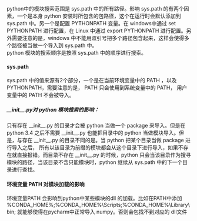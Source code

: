 python中的模块搜索范围是 sys.path 中的所有路径。影响 sys.path 的有两个因素，一个是本身 python 安装时所包含的包路径，这个在运行时会默认添加到 sys.path 中。另一个是配置 PYTHONPATH 变量。在 windows中通过 set PYTHONPATH 进行配置，在 Linux 中通过 export PYTHONPATH 进行配置。另外需要注意的是，windows 中不能用双引号把多个路径包含起来，这样会使得多个路径被当做一个导入到 sys.path 中。<br>
python 模块的搜索顺序是按照 sys.path 中的顺序进行搜索。

#### sys.path

sys.path 中的值来源有2个部分，一个是在当前环境变量中的 PATH ，以及 PYTHONPATH，需要注意的是， PATH 只会使用到系统变量中的 PATH， 用户变量中的 PATH 不会被导入。

##### \_\_init\_\_.py对 python 模块搜索的影响：

只有存在 \_\_init\_\_.py 的目录才会被 python 当做一个 package 来导入。但是在python 3.4 之后不需要 \_\_init\_\_.py 也能把目录中的 python 当做模块导入。但是，与存在 \_\_init\_\_.py 的目录不同的是。当 python 把某个目录当做 package 进行导入之后， 所有以该目录为前缀的模块都会从这个目录下进行导入，如果不存在就直接报错。而目录不存在 \_\_init\_\_.py 的时候，python 只会当该目录作为搜寻模块的路径，当该目录不含只能模块时，python 继续从 sys.path 中的下一个目录进行查找。

#### 环境变量 PATH 对模块加载的影响

环境变量PATH 会影响到python中某些模块的dll 的加载。比如在PATH中添加 %CONDA_HOME%;%CONDA_HOME%\Scripts;%CONDA_HOME%\Library\bin; 就能够使得在pycharm中正常导入 numpy。否则会包找不到对应的 dll文件
